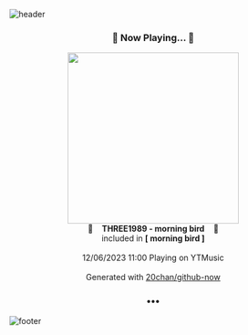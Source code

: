 ![header](https://capsule-render.vercel.app/api?type=wave&height=170&section=header&fontColor=090707&fontAlignX=45&fontAlignY=65&fontSize=100)

<h3 align="center">🎵 Now Playing... 🎵</h3>
<p align="center">
  <a href="https://music.youtube.com/watch?v=mnXOzVfyZeM">
    <img width="300" src="https://lh3.googleusercontent.com/XBoVCDP7hPE1nkA5wCV-y_skoQaw4kLVqGG_9YfEiH9Re9LX-PZjta6-g4ST_SC4lmcoys1N6RU0LidO">
  </a>
  <br>
  🎵&nbsp&nbsp&nbsp <b>THREE1989 - morning bird</b> &nbsp&nbsp&nbsp🎵
  <br>
  included in <b>[ morning bird ]</b>
  
  <br />
  <br />
  12/06/2023 11:00 Playing on YTMusic
  <br />
  <br />
  Generated with <a href="https://github.com/20chan/github-now">20chan/github-now</a>
</p>

<h3 align="center">•••</h3>

![footer](https://capsule-render.vercel.app/api?type=wave&height=150&section=footer)
